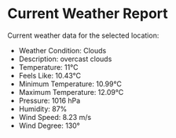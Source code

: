 # Current Weather Report
Current weather data for the selected location:
- Weather Condition: Clouds
- Description: overcast clouds
- Temperature: 11°C
- Feels Like: 10.43°C
- Minimum Temperature: 10.99°C
- Maximum Temperature: 12.09°C
- Pressure: 1016 hPa
- Humidity: 87%
- Wind Speed: 8.23 m/s
- Wind Degree: 130°
